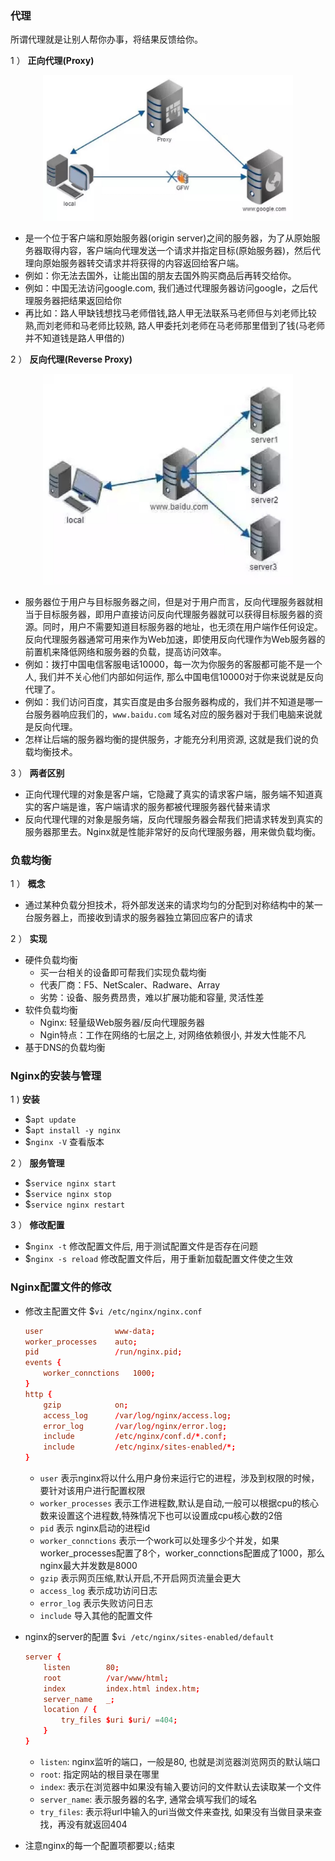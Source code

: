 ### 代理

所谓代理就是让别人帮你办事，将结果反馈给你。

1 ） **正向代理(Proxy)**

<div align=center>
    <img width="400" src="./screenshot/14.png">
</div>

- 是一个位于客户端和原始服务器(origin server)之间的服务器，为了从原始服务器取得内容，客户端向代理发送一个请求并指定目标(原始服务器)，然后代理向原始服务器转交请求并将获得的内容返回给客户端。
- 例如：你无法去国外，让能出国的朋友去国外购买商品后再转交给你。
- 例如：中国无法访问google.com, 我们通过代理服务器访问google，之后代理服务器把结果返回给你
- 再比如：路人甲缺钱想找马老师借钱,路人甲无法联系马老师但与刘老师比较熟,而刘老师和马老师比较熟, 路人甲委托刘老师在马老师那里借到了钱(马老师并不知道钱是路人甲借的)

2 ） **反向代理(Reverse Proxy)**

<div align=center>
    <img width="400" src="./screenshot/15.png">
</div>

- 服务器位于用户与目标服务器之间，但是对于用户而言，反向代理服务器就相当于目标服务器，即用户直接访问反向代理服务器就可以获得目标服务器的资源。同时，用户不需要知道目标服务器的地址，也无须在用户端作任何设定。反向代理服务器通常可用来作为Web加速，即使用反向代理作为Web服务器的前置机来降低网络和服务器的负载，提高访问效率。
- 例如：拨打中国电信客服电话10000，每一次为你服务的客服都可能不是一个人, 我们并不关心他们内部如何运作, 那么中国电信10000对于你来说就是反向代理了。
- 例如：我们访问百度，其实百度是由多台服务器构成的，我们并不知道是哪一台服务器响应我们的，`www.baidu.com` 域名对应的服务器对于我们电脑来说就是反向代理。
- 怎样让后端的服务器均衡的提供服务，才能充分利用资源, 这就是我们说的负载均衡技术。

3 ） **两者区别**

- 正向代理代理的对象是客户端，它隐藏了真实的请求客户端，服务端不知道真实的客户端是谁，客户端请求的服务都被代理服务器代替来请求
- 反向代理代理的对象是服务端，反向代理服务器会帮我们把请求转发到真实的服务器那里去。Nginx就是性能非常好的反向代理服务器，用来做负载均衡。

### 负载均衡

1 ） **概念**

- 通过某种负载分担技术，将外部发送来的请求均匀的分配到对称结构中的某一台服务器上，而接收到请求的服务器独立第回应客户的请求

2 ） **实现**

- 硬件负载均衡
    * 买一台相关的设备即可帮我们实现负载均衡
    * 代表厂商：F5、NetScaler、Radware、Array
    * 劣势：设备、服务费昂贵，难以扩展功能和容量, 灵活性差
- 软件负载均衡
    * Nginx: 轻量级Web服务器/反向代理服务器
    * Ngin特点：工作在网络的七层之上, 对网络依赖很小, 并发大性能不凡
- 基于DNS的负载均衡

### Nginx的安装与管理

1 ) **安装**
- $`apt update`
- $`apt install -y nginx`
- $`nginx -V` 查看版本

2 ） **服务管理**
- $`service nginx start`
- $`service nginx stop`
- $`service nginx restart`

3 ） **修改配置**
- $`nginx -t` 修改配置文件后, 用于测试配置文件是否存在问题
- $`nginx -s reload` 修改配置文件后，用于重新加载配置文件使之生效

### Nginx配置文件的修改

- 修改主配置文件 $`vi /etc/nginx/nginx.conf`
    ```conf
    user                www-data;
    worker_processes    auto;
    pid                 /run/nginx.pid;
    events {
        worker_connctions   1000;
    }
    http {
        gzip            on;
        access_log      /var/log/nginx/access.log;
        error_log       /var/log/nginx/error.log;
        include         /etc/nginx/conf.d/*.conf;
        include         /etc/nginx/sites-enabled/*;
    }
    ```
    * `user` 表示nginx将以什么用户身份来运行它的进程，涉及到权限的时候，要针对该用户进行配置权限
    * `worker_processes` 表示工作进程数,默认是自动,一般可以根据cpu的核心数来设置这个进程数,特殊情况下也可以设置成cpu核心数的2倍
    * `pid` 表示 nginx启动的进程id
    * `worker_connctions` 表示一个work可以处理多少个并发，如果worker_processes配置了8个，worker_connctions配置成了1000，那么nginx最大并发数是8000
    * `gzip` 表示网页压缩,默认开启,不开启网页流量会更大
    * `access_log` 表示成功访问日志
    * `error_log` 表示失败访问日志
    * `include` 导入其他的配置文件

- nginx的server的配置 $`vi /etc/nginx/sites-enabled/default`
    ```conf
    server {
        listen        80;
        root          /var/www/html;
        index         index.html index.htm;
        server_name   _;
        location / {
            try_files $uri $uri/ =404;
        }
    }
    ```
    * `listen`: nginx监听的端口，一般是80, 也就是浏览器浏览网页的默认端口
    * `root`: 指定网站的根目录在哪里
    * `index`: 表示在浏览器中如果没有输入要访问的文件默认去读取某一个文件
    * `server_name`: 表示服务器的名字, 通常会填写我们的域名
    * `try_files`: 表示将url中输入的uri当做文件来查找, 如果没有当做目录来查找，再没有就返回404

- 注意nginx的每一个配置项都要以`;`结束